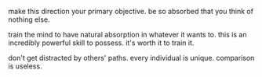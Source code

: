 make this direction your primary objective.
be so absorbed that you think of nothing else.

train the mind to have natural absorption in whatever it wants to.
this is an incredibly powerful skill to possess.
it's worth it to train it.

don't get distracted by others' paths. 
every individual is unique. 
comparison is useless.